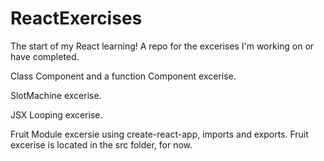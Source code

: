 # ReactExercises

The start of my React learning! A repo for the excerises I'm working on or have completed.

Class Component and a function Component excerise.

SlotMachine excerise. 

JSX Looping excerise. 

Fruit Module excersie using create-react-app, imports and exports. Fruit excerise is located in the src folder, for now.
